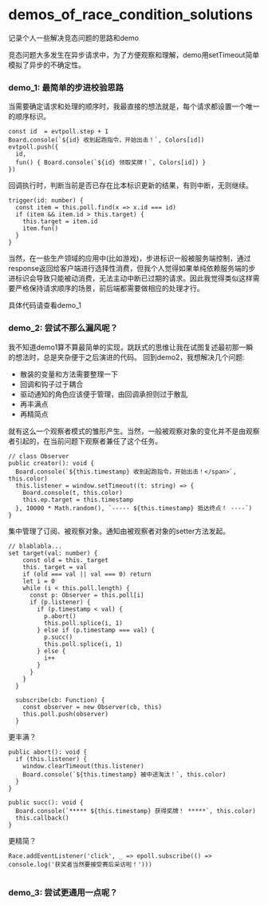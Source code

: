# demos_of_race_condition_solutions
记录个人一些解决竞态问题的思路和demo

竞态问题大多发生在异步请求中，为了方便观察和理解，demo用setTimeout简单模拟了异步的不确定性。

### demo_1: 最简单的步进校验思路
当需要确定请求和处理的顺序时，我最直接的想法就是，每个请求都设置一个唯一的顺序标识。
```
const id  = evtpoll.step + 1
Board.console(`${id} 收到起跑指令，开始出击！`, Colors[id])
evtpoll.push({
  id,
  fun() { Board.console(`${id} 领取奖牌！`, Colors[id]) }
})
```
回调执行时，判断当前是否已存在比本标识更新的结果，有则中断，无则继续。

```
trigger(id: number) {
  const item = this.poll.find(x => x.id === id)
  if (item && item.id > this.target) {
    this.target = item.id
    item.fun()
  }
}
```
当然，在一些生产领域的应用中(比如游戏)，步进标识一般被服务端控制，通过response返回给客户端进行选择性消费，但我个人觉得如果单纯依赖服务端的步进标识会导致只能被动消费，无法主动中断已过期的请求。因此我觉得类似这样需要严格保持请求顺序的场景，前后端都需要做相应的处理才行。

具体代码请查看demo_1

### demo_2: 尝试不那么漏风呢？

我不知道demo1算不算最简单的实现，跳跃式的思维让我在试图复述最初那一瞬的想法时，总是夹杂便于之后演进的代码。
回到demo2，我想解决几个问题:

- 散装的变量和方法需要整理一下
- 回调和钩子过于耦合
- 驱动通知的角色应该便于管理，由回调承担则过于散乱
- 再丰满点
- 再精简点

就有这么一个观察者模式的雏形产生。当然，一般被观察对象的变化并不是由观察者引起的，在当前问题下观察者兼任了这个任务。

```
// class Observer
public creator(): void {
  Board.console(`${this.timestamp} 收到起跑指令，开始出击！</span>`, this.color)
  this.listener = window.setTimeout((t: string) => {
    Board.console(t, this.color)
    this.ep.target = this.timestamp
  }, 10000 * Math.random(), `----- ${this.timestamp} 抵达终点！ ----`)
}
```

集中管理了订阅、被观察对象。通知由被观察者对象的setter方法发起。

```
// blablabla...
set target(val: number) {
    const old = this._target
    this._target = val
    if (old === val || val === 0) return
    let i = 0
    while (i < this.poll.length) {
      const p: Observer = this.poll[i]
      if (p.listener) {
        if (p.timestamp < val) {
          p.abort()
          this.poll.splice(i, 1)
        } else if (p.timestamp === val) {
          p.succ()
          this.poll.splice(i, 1)
        } else {
          i++
        }
      }
    }
  }

  subscribe(cb: Function) {
    const observer = new Observer(cb, this)
    this.poll.push(observer)
  }

```

更丰满？
```
public abort(): void {
  if (this.listener) {
    window.clearTimeout(this.listener)
    Board.console(`${this.timestamp} 被中途淘汰！`, this.color)
  }
}

public succ(): void {
  Board.console(`***** ${this.timestamp} 获得奖牌！ *****`, this.color)
  this.callback()
}
```

更精简？
```
Race.addEventListener('click', _ => epoll.subscribe(() => console.log('获奖者当然要接受赛后采访啦！')))
  
```

### demo_3: 尝试更通用一点呢？

